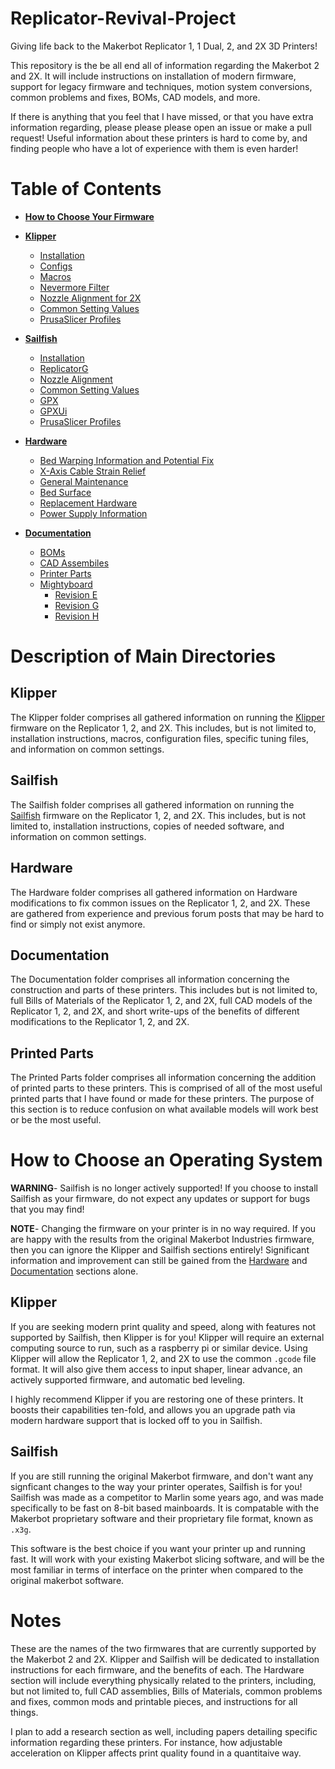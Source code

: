 # Replicator-Revival-Project
Giving life back to the Makerbot Replicator 1, 1 Dual, 2, and 2X 3D Printers!

This repository is the be all end all of information regarding the Makerbot 2 and 2X.
It will include instructions on installation of modern firmware, support for legacy
firmware and techniques, motion system conversions, common problems and fixes, BOMs,
CAD models, and more.

If there is anything that you feel that I have missed, or that you have extra information
regarding, please please please open an issue or make a pull request! Useful information
about these printers is hard to come by, and finding people who have a lot of experience 
with them is even harder!

# Table of Contents
- **[How to Choose Your Firmware](#how-to-choose-an-operating-system)**

- **[Klipper](#klipper)**
    - [Installation](Klipper/README.md#installation)
    - [Configs](Klipper/README.md#configs)
    - [Macros](Klipper/README.md#macros)
    - [Nevermore Filter](Klipper/README.md#nevermore-filter)
    - [Nozzle Alignment for 2X](Klipper/README.md#nozzle-alignment)
    - [Common Setting Values]()
    - [PrusaSlicer Profiles](Klipper/PrusaSlicer_Profiles)

- **[Sailfish](#sailfish)**
    - [Installation](Sailfish/README.md#installation)
    - [ReplicatorG](Sailfish/ReplicatorG)
    - [Nozzle Alignment]()
    - [Common Setting Values]()
    - [GPX](Sailfish/GPX)
    - [GPXUi](Sailfish/GPXUi)
    - [PrusaSlicer Profiles](Sailfish/PrusaSlicer_Profiles)

- **[Hardware](#hardware)**
    - [Bed Warping Information and Potential Fix](Hardware/README.md#bed-fixes)
    - [X-Axis Cable Strain Relief](Hardware/README.md#x-axis-cable-strain-relief)
    - [General Maintenance]()
    - [Bed Surface]()
    - [Replacement Hardware]()
    - [Power Supply Information]()

- **[Documentation](#documentation)**
    - [BOMs](Documentation/BOMs)
    - [CAD Assembiles](Documentation/CAD_Assemblies)
    - [Printer Parts](Documentation/Printer_Parts)
    - [Mightyboard](Documentation/Mightyboard)
        - [Revision E](https://github.com/Sgail7/Replicator-Revival-Project/tree/main/Documentation/Mightyboard/Revision%20E)
        - [Revision G](https://github.com/Sgail7/Replicator-Revival-Project/tree/main/Documentation/Mightyboard/Revision%20G)
        - [Revision H](https://github.com/Sgail7/Replicator-Revival-Project/tree/main/Documentation/Mightyboard/Revision%20H)

# Description of Main Directories

## Klipper
The Klipper folder comprises all gathered information on running the [Klipper](https://github.com/Klipper3d/klipper) firmware on the Replicator
1, 2, and 2X. This includes, but is not limited to, installation instructions, macros, configuration files, specific tuning files, and information on common settings.

## Sailfish
The Sailfish folder comprises all gathered information on running the [Sailfish](https://github.com/SaschaKP/Sailfish-MightyBoardFirmware/releases/tag/7.10.12) firmware on the Replicator 1, 2, and 2X. This includes, but is not limited to, installation instructions, copies of needed software, and information on common settings.

## Hardware
The Hardware folder comprises all gathered information on Hardware modifications to fix common issues on
the Replicator 1, 2, and 2X. These are gathered from experience and previous forum posts that may be hard to find or simply
not exist anymore.

## Documentation
The Documentation folder comprises all information concerning the construction and parts of these printers. This includes
but is not limited to, full Bills of Materials of the Replicator 1, 2, and 2X, full CAD models of the Replicator 1, 2, and 2X,
and short write-ups of the benefits of different modifications to the Replicator 1, 2, and 2X.

## Printed Parts
The Printed Parts folder comprises all information concerning the addition of printed parts to these printers. This is comprised of all of the most useful printed parts that I have found or made for these printers. The purpose of this section is to reduce confusion on what available models will work best or be the most useful.

# How to Choose an Operating System

**WARNING**- Sailfish is no longer actively supported! If you choose to install Sailfish as your firmware, do not expect any updates or support for bugs that you may find!

**NOTE**- Changing the firmware on your printer is in no way required. If you are happy with the results from the original Makerbot Industries firmware, then you can ignore the Klipper and Sailfish sections entirely! Significant information and improvement can still be gained from the [Hardware](Hardware/README.md) and [Documentation](Documentation/README.md) sections alone.

## Klipper
If you are seeking modern print quality and speed, along with features not supported by Sailfish, then
Klipper is for you! Klipper will require an external computing source to run, such as a raspberry pi or
similar device. Using Klipper will allow the Replicator 1, 2, and 2X to use the common `.gcode` file format.
It will also give them access to input shaper, linear advance, an actively supported firmware, and automatic bed leveling.

I highly recommend Klipper if you are restoring one of these printers. It boosts their capabilities ten-fold,
and allows you an upgrade path via modern hardware support that is locked off to you in Sailfish.

## Sailfish
If you are still running the original Makerbot firmware, and don't want any signficant changes to the way your printer operates, Sailfish is for you! Sailfish was made as a competitor to Marlin some years ago, and was made specifically to be fast on 8-bit based mainboards. It is compatable with the Makerbot proprietary software and their proprietary file format, known as `.x3g`.

This software is the best choice if you want your printer up and running fast. It will work with your existing 
Makerbot slicing software, and will be the most familiar in terms of interface on the printer when compared
to the original makerbot software.

# Notes
These are the names
of the two firmwares that are currently supported by the Makerbot 2 and 2X. Klipper and Sailfish will be 
dedicated to installation instructions for each firmware, and the benefits of each. The Hardware section
will include everything physically related to the printers, including, but not limited to, full CAD assemblies,
Bills of Materials, common problems and fixes, common mods and printable pieces, and instructions for all
things.

I plan to add a research section as well, including papers detailing specific information regarding these
printers. For instance, how adjustable acceleration on Klipper affects print quality found in a quantitaive
way.
